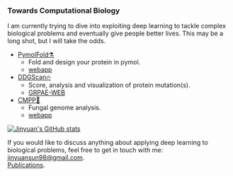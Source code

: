 ### Towards Computational Biology
I am currently trying to dive into exploiting deep learning to tackle complex biological problems and eventually give people better lives. This may be a long shot, but I will take the odds. 
- [PymolFold⚗️](https://github.com/JinyuanSun/PymolFold)  
  - Fold and design your protein in pymol.
  - [webapp](http://106.54.97.94:8501/)
- [DDGScan🔥](https://github.com/JinyuanSun/DDGScan)
  - Score, analysis and visualization of protein mutation(s).
  - [GRPAE-WEB](https://nmdc.cn/grape-web/)
- [CMPP🧬](https://github.com/JinyuanSun/CMPP)
  - Fungal genome analysis.
  - [webapp](http://cmpp.pioneer-x.cn/)  

[![Jinyuan's GitHub stats](https://github-readme-stats.vercel.app/api?username=jinyuansun)](https://github.com/jinyuansun/github-readme-stats)

If you would like to discuss anything about applying deep learning to biological problems, feel free to get in touch with me: <jinyuansun98@gmail.com>.  
[Publications](https://scholar.google.com/citations?user=LbUNUWsAAAAJ&hl=en).  
